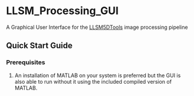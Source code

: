 # LLSM_Processing_GUI
A Graphical User Interface for the [LLSM5DTools](https://github.com/abcucberkeley/LLSM5DTools/tree/dev) image processing pipeline

## Quick Start Guide

### Prerequisites
1. An installation of MATLAB on your system is preferred but the GUI is also able to run without it using the included compiled version of MATLAB.
